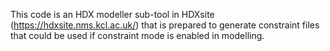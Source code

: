This code is an HDX modeller sub-tool in HDXsite (https://hdxsite.nms.kcl.ac.uk/) that is prepared to generate constraint files that could be used if constraint mode is enabled in modelling.
